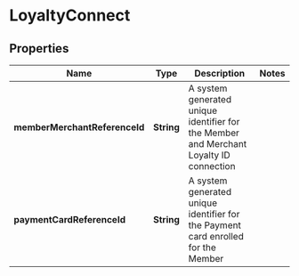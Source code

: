

# LoyaltyConnect

## Properties

Name | Type | Description | Notes
------------ | ------------- | ------------- | -------------
**memberMerchantReferenceId** | **String** | A system generated unique identifier for the Member and Merchant Loyalty ID connection | 
**paymentCardReferenceId** | **String** | A system generated unique identifier for the Payment card enrolled for the Member | 



